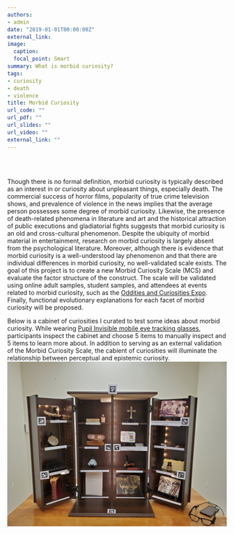 ```yaml
---
authors:
- admin
date: "2019-01-01T00:00:00Z"
external_link:
image:
  caption:
  focal_point: Smart
summary: What is morbid curiosity?
tags:
- curiosity
- death
- violence
title: Morbid Curiosity
url_code: ""
url_pdf: ""
url_slides: ""
url_video: ""
external_link: ""
---
```


<br/><br/>

Though there is no formal definition, morbid curiosity is typically described as an interest in or curiosity about unpleasant things, especially death. The commercial success of horror films, popularity of true crime television shows, and prevalence of violence in the news implies that the average person possesses some degree of morbid curiosity. Likewise, the presence of death-related phenomena in literature and art and the historical attraction of public executions and gladiatorial fights suggests that morbid curiosity is an old and cross-cultural phenomenon. Despite the ubiquity of morbid material in entertainment, research on morbid curiosity is largely absent from the psychological literature. Moreover, although there is evidence that morbid curiosity is a well-understood lay phenomenon and that there are individual differences in morbid curiosity, no well-validated scale exists. The goal of this project is to create a new Morbid Curiosity Scale (MCS) and evaluate the factor structure of the construct. The scale will be validated using online adult samples, student samples, and attendees at events related to morbid curiosity, such as the [Oddities and Curiosities Expo](https://odditiesandcuriositiesexpo.com). Finally, functional evolutionary explanations for each facet of morbid curiosity will be proposed.


Below is a cabinet of curiosities I curated to test some ideas about morbid curiosity. While wearing [Pupil Invisible mobile eye tracking glasses](https://pupil-labs.com/products/invisible/), participants inspect the cabinet and choose 5 items to manually inspect and 5 items to learn more about. In addition to serving as an external validation of the Morbid Curiosity Scale, the cabient of curiosities will illuminate the relationship between perceptual and epistemic curiosity.
![](cabinet.jpg)



